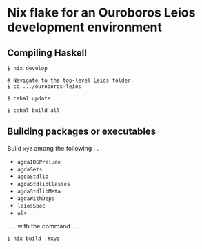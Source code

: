 # Nix flake for an Ouroboros Leios development environment


## Compiling Haskell

```console
$ nix develop

# Navigate to the top-level Leios folder.
$ cd .../ouroboros-leios

$ cabal update

$ cabal build all
```


## Building packages or executables

Build `xyz` among the following . . .

- `agdaIOGPrelude`
- `agdaSets`
- `agdaStdlib`
- `agdaStdlibClasses`
- `agdaStdlibMeta`
- `agdaWithDeps`
- `leiosSpec`
- `ols`

. . . with the command . . .

```console
$ nix build .#xyz
```
